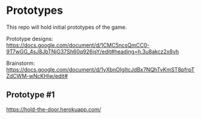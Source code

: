 # Prototypes
This repo will hold initial prototypes of the game.

Prototype designs: https://docs.google.com/document/d/1CMC5ncsQmCC0-9T7wGG_4sJ8JbTNjG37Sh60q926jsY/edit#heading=h.3u8akcz2x8yh

Brainstorm: https://docs.google.com/document/d/1yXbnOIgItcJdBx7NQhTvKmST8pfrpTZdCWM-wNcKHlw/edit#

## Prototype #1
https://hold-the-door.herokuapp.com/